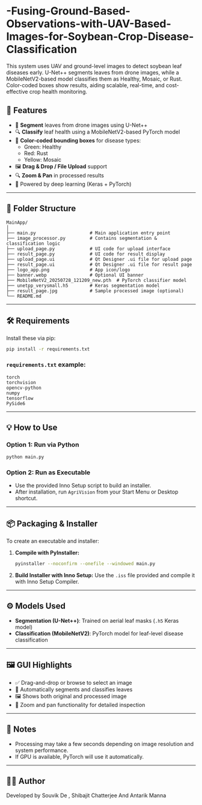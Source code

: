 # -Fusing-Ground-Based-Observations-with-UAV-Based-Images-for-Soybean-Crop-Disease-Classification
This system uses UAV and ground-level images to detect soybean leaf diseases early. U-Net++ segments leaves from drone images, while a MobileNetV2-based model classifies them as Healthy, Mosaic, or Rust. Color-coded boxes show results, aiding scalable, real-time, and cost-effective crop health monitoring.
## 🚀 Features

- 🌱 **Segment** leaves from drone images using U-Net++  
- 🔍 **Classify** leaf health using a MobileNetV2-based PyTorch model  
- 🎨 **Color-coded bounding boxes** for disease types:  
  - Green: Healthy  
  - Red: Rust  
  - Yellow: Mosaic  
- 🖼️ **Drag & Drop / File Upload** support  
- 🔍 **Zoom & Pan** in processed results  
- 🧠 Powered by deep learning (Keras + PyTorch)

---

## 📁 Folder Structure

```
MainApp/
│
├── main.py                    # Main application entry point
├── image_processor.py         # Contains segmentation & classification logic
├── upload_page.py             # UI code for upload interface
├── result_page.py             # UI code for result display
├── upload_page.ui             # Qt Designer .ui file for upload page
├── result_page.ui             # Qt Designer .ui file for result page
├── logo_app.png               # App icon/logo
├── banner.webp                # Optional UI banner
├── MobileNetV2_20250728_121209_new.pth  # PyTorch classifier model
├── unetpp_verysmall.h5        # Keras segmentation model
├── result_page.jpg            # Sample processed image (optional)
└── README.md
```

---

## 🛠️ Requirements

Install these via pip:

```bash
pip install -r requirements.txt
```

### `requirements.txt` example:

```
torch
torchvision
opencv-python
numpy
tensorflow
PySide6
```

---

## 💡 How to Use

### Option 1: Run via Python
```bash
python main.py
```

### Option 2: Run as Executable
- Use the provided Inno Setup script to build an installer.
- After installation, run `AgriVision` from your Start Menu or Desktop shortcut.

---

## 📦 Packaging & Installer

To create an executable and installer:
1. **Compile with PyInstaller:**

   ```bash
   pyinstaller --noconfirm --onefile --windowed main.py
   ```

2. **Build Installer with Inno Setup:**
   Use the `.iss` file provided and compile it with Inno Setup Compiler.

---

## ⚙️ Models Used

- **Segmentation (U-Net++)**: Trained on aerial leaf masks (`.h5` Keras model)
- **Classification (MobileNetV2)**: PyTorch model for leaf-level disease classification

---

## 🖼️ GUI Highlights

- ✅ Drag-and-drop or browse to select an image  
- 🔄 Automatically segments and classifies leaves  
- 🖼️ Shows both original and processed image  
- 🔎 Zoom and pan functionality for detailed inspection  

---

## 📌 Notes

- Processing may take a few seconds depending on image resolution and system performance.
- If GPU is available, PyTorch will use it automatically.

---

## 🧑‍💻 Author

Developed by Souvik De , Shibajit Chatterjee And Antarik Manna
